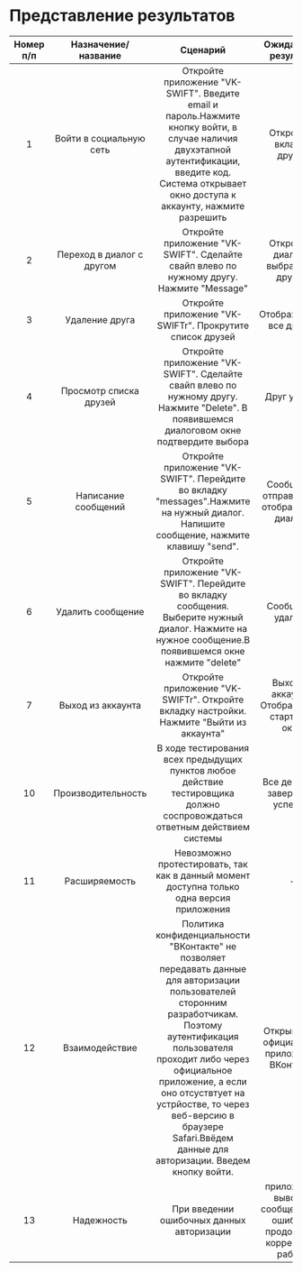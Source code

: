 # Представление результатов

| Номер п/п | Назначение/название | Сценарий | Ожидаемый результат | Фактический результат | Оценка | 
| :------: | :------: | :------: | :------: | :------: | :------: |
| 1 | Войти в социальную сеть | Откройте приложение "VK-SWIFT". Введите email и пароль.Нажмите кнопку войти, в случае наличия двухэтапной аутентификации, введите код. Система открывает окно доступа к аккаунту, нажмите разрешить|Откроется вкладка друзья | Откроется вкладка друзья | PASS |
| 2 | Переход в диалог с другом | Откройте приложение "VK-SWIFT". Сделайте свайп влево по нужному другу. Нажмите "Message"| Откроется диалог с выбранным другом| Откроется диалог с выбранным другом | PASS |
| 3 | Удаление друга | Откройте приложение "VK-SWIFTr". Прокрутите список друзей| Отображаются все друзья| Отображаются все друзья| PASS |
| 4 | Просмотр списка друзей | Откройте приложение "VK-SWIFT". Сделайте свайп влево по нужному другу. Нажмите "Delete". В появившемся диалоговом окне подтвердите выбора| Друг удален| Друг удален| PASS |
| 5 | Написание сообщений| Откройте приложение "VK-SWIFT". Перейдите во вкладку "messages".Нажмите на нужный диалог. Напишите сообщение, нажмите клавишу "send".| Сообщение отправлено и отображено в диалоге|Сообщение отправлено и отображено в диалоге| PASS |
| 6 | Удалить сообщение | Откройте приложение "VK-SWIFT". Перейдите во вкладку сообщения. Выберите нужный диалог. Нажмите на нужное сообщение.В появившемся окне нажмите "delete"| Сообщение удалено| Сообщение удалено| PASS |
| 7 | Выход из аккаунта | Откройте приложение "VK-SWIFTr". Откройте вкладку настройки. Нажмите "Выйти из аккаунта"|Выход из аккаунта. Отображается стартовое окно|Выход из аккаунта. Отображается стартовое окноя| PASS |
| 10 | Производительность | В ходе тестирования всех предыдущих пунктов любое действие тестировщика должно соспровождаться ответным действием системы | Все действия завершены успешно | Все действия завершены успешно | pass |
| 11 | Расширяемость | Невозможно протестировать, так как в данный момент доступна только одна версия приложения | - | - | - |
| 12 | Взаимодействие | Политика конфиденциальности "ВКонтакте" не позволяет передавать данные для авторизации пользователей сторонним разработчикам. Поэтому аутентификация пользователя проходит либо через официальное приложение, а если оно отсуствтует на устрйостве, то через веб-версию в браузере Safari.Ввёдем данные для авторизации. Введем кнопку войти. | Открывается официальное приложение ВКонтакте | Открывается официальное приложение ВКонтакте | PASS |
| 13 | Надежность | При введении ошибочных данных авторизации | приложение выводит сообщение об ошибке и продолжает корректную работу | приложение выводит сообщение об ошибке и продолжает корректную работу | PASS |
